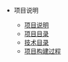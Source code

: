 * 项目说明

	* [项目说明](README.md)
	* [项目目录](项目笔记/项目目录.md)
	* [技术目录](项目笔记/技术目录.md)
	* [项目构建过程](项目笔记/项目构建过程.md)
